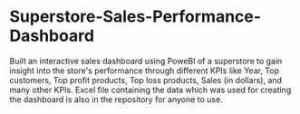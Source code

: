 # Superstore-Sales-Performance-Dashboard
Built an interactive sales dashboard using PoweBI of a superstore to gain insight into the store's performance through different KPIs like Year, Top customers, Top profit products, Top loss products, Sales (in dollars), and many other KPIs.
Excel file containing the data which was used for creating the dashboard is also in the repository for anyone to use.
